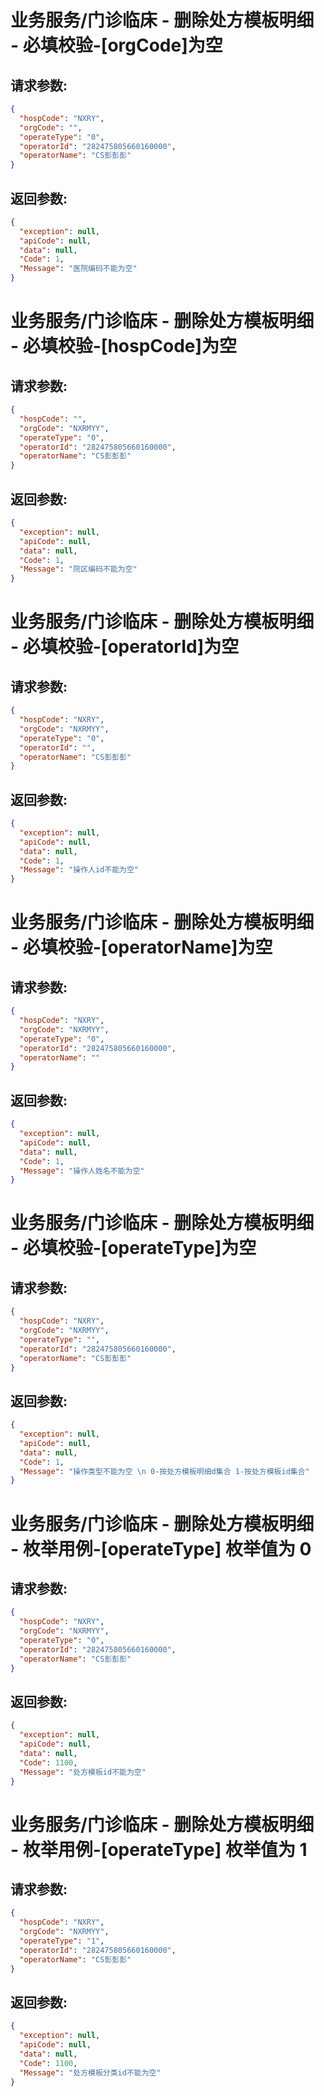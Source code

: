 
# 业务服务/门诊临床 - 删除处方模板明细 - 必填校验-[orgCode]为空
## 请求参数:
``` json
{
  "hospCode": "NXRY",
  "orgCode": "",
  "operateType": "0",
  "operatorId": "282475805660160000",
  "operatorName": "CS彭彭彭"
}
```
## 返回参数:
``` json
{
  "exception": null,
  "apiCode": null,
  "data": null,
  "Code": 1,
  "Message": "医院编码不能为空"
}
```
# 业务服务/门诊临床 - 删除处方模板明细 - 必填校验-[hospCode]为空
## 请求参数:
``` json
{
  "hospCode": "",
  "orgCode": "NXRMYY",
  "operateType": "0",
  "operatorId": "282475805660160000",
  "operatorName": "CS彭彭彭"
}
```
## 返回参数:
``` json
{
  "exception": null,
  "apiCode": null,
  "data": null,
  "Code": 1,
  "Message": "院区编码不能为空"
}
```
# 业务服务/门诊临床 - 删除处方模板明细 - 必填校验-[operatorId]为空
## 请求参数:
``` json
{
  "hospCode": "NXRY",
  "orgCode": "NXRMYY",
  "operateType": "0",
  "operatorId": "",
  "operatorName": "CS彭彭彭"
}
```
## 返回参数:
``` json
{
  "exception": null,
  "apiCode": null,
  "data": null,
  "Code": 1,
  "Message": "操作人id不能为空"
}
```
# 业务服务/门诊临床 - 删除处方模板明细 - 必填校验-[operatorName]为空
## 请求参数:
``` json
{
  "hospCode": "NXRY",
  "orgCode": "NXRMYY",
  "operateType": "0",
  "operatorId": "282475805660160000",
  "operatorName": ""
}
```
## 返回参数:
``` json
{
  "exception": null,
  "apiCode": null,
  "data": null,
  "Code": 1,
  "Message": "操作人姓名不能为空"
}
```
# 业务服务/门诊临床 - 删除处方模板明细 - 必填校验-[operateType]为空
## 请求参数:
``` json
{
  "hospCode": "NXRY",
  "orgCode": "NXRMYY",
  "operateType": "",
  "operatorId": "282475805660160000",
  "operatorName": "CS彭彭彭"
}
```
## 返回参数:
``` json
{
  "exception": null,
  "apiCode": null,
  "data": null,
  "Code": 1,
  "Message": "操作类型不能为空 \n 0-按处方模板明细d集合 1-按处方模板id集合"
}
```
# 业务服务/门诊临床 - 删除处方模板明细 - 枚举用例-[operateType] 枚举值为 0
## 请求参数:
``` json
{
  "hospCode": "NXRY",
  "orgCode": "NXRMYY",
  "operateType": "0",
  "operatorId": "282475805660160000",
  "operatorName": "CS彭彭彭"
}
```
## 返回参数:
``` json
{
  "exception": null,
  "apiCode": null,
  "data": null,
  "Code": 1100,
  "Message": "处方模板id不能为空"
}
```
# 业务服务/门诊临床 - 删除处方模板明细 - 枚举用例-[operateType] 枚举值为 1
## 请求参数:
``` json
{
  "hospCode": "NXRY",
  "orgCode": "NXRMYY",
  "operateType": "1",
  "operatorId": "282475805660160000",
  "operatorName": "CS彭彭彭"
}
```
## 返回参数:
``` json
{
  "exception": null,
  "apiCode": null,
  "data": null,
  "Code": 1100,
  "Message": "处方模板分类id不能为空"
}
```